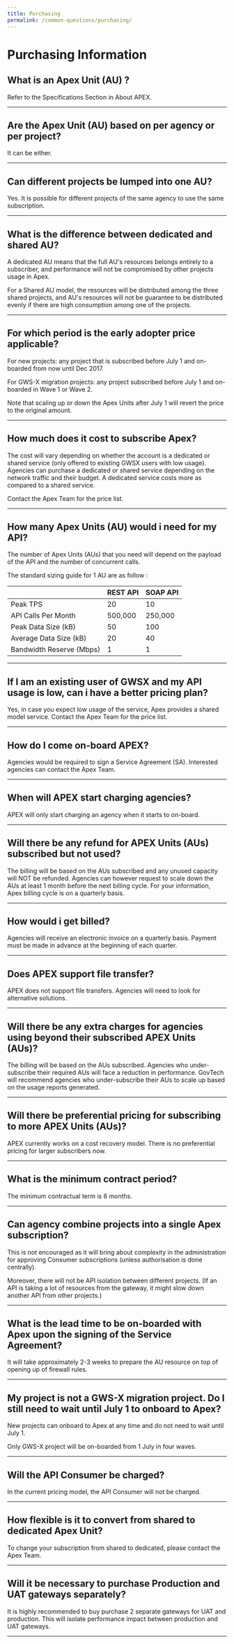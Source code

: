 ```yaml
---
title: Purchasing
permalink: /common-questions/purchasing/
---
```


# Purchasing Information

## What is an Apex Unit (AU) ?

Refer to the Specifications Section in About APEX.

---

## Are the Apex Unit (AU) based on per agency or per project?

It can be either.

---

## Can different projects be lumped into one AU?

Yes. It is possible for different projects of the same agency to use the same subscription.

---

## What is the difference between dedicated and shared AU?

A dedicated AU means that the full AU's resources belongs entirely to a subscriber, and performance will not be compromised by other projects usage in Apex.

For a Shared AU model, the resources will be distributed among the three shared projects, and AU's resources will not be guarantee to be distributed evenly if there are high consumption among one of the projects.

---

## For which period is the early adopter price applicable?

For new projects: any project that is subscribed before July 1 and on-boarded from now until Dec 2017.

For GWS-X migration projects: any project subscribed before July 1 and on-boarded in Wave 1 or Wave 2.

Note that scaling up or down the Apex Units after July 1 will revert the price to the original amount.

---

## How much does it cost to subscribe Apex?

The cost will vary depending on whether the account is a dedicated or shared service (only offered to existing GWSX users with low usage). Agencies can purchase a dedicated or shared service depending on the network traffic and their budget. A dedicated service costs more as compared to a shared service.

Contact the Apex Team for the price list.

---

## How many Apex Units (AU) would i need for my API?

The number of Apex Units (AUs) that you need will depend on the payload of the API and the number of concurrent calls.

The standard sizing guide for 1 AU are as follow :

|                          | REST API | SOAP API |
| ------------------------ | -------- | -------- |
| Peak TPS                 | 20       | 10       |
| API Calls Per Month      | 500,000  | 250,000  |
| Peak Data Size (kB)      | 50       | 100      |
| Average Data Size (kB)   | 20       | 40       |
| Bandwidth Reserve (Mbps) | 1        | 1        |

---

## If I am an existing user of GWSX and my API usage is low, can i have a better pricing plan? 

Yes, in case you expect low usage of the service, Apex provides a shared model service. Contact the Apex Team for the price list.

---

## How do I come on-board APEX?

Agencies would be required to sign a Service Agreement (SA). Interested agencies can contact the Apex Team.

---

## When will APEX start charging agencies?

APEX will only start charging an agency when it starts to on-board.

---

## Will there be any refund for APEX Units (AUs) subscribed but not used?

The billing will be based on the AUs subscribed and any unused capacity will NOT be refunded. Agencies can however request to scale down the AUs at least 1 month before the next billing cycle. For your information, Apex billing cycle is on a quarterly basis.

---

## How would i get billed?

Agencies will receive an electronic invoice on a quarterly basis. Payment must be made in advance at the beginning of each quarter.

---

## Does APEX support file transfer?

APEX does not support file transfers. Agencies will need to look for alternative solutions.

---

## Will there be any extra charges for agencies using beyond their subscribed APEX Units (AUs)?

The billing will be based on the AUs subscribed. Agencies who under-subscribe their required AUs will face a reduction in performance. GovTech will recommend agencies who under-subscribe their AUs to scale up based on the usage reports generated.

---

## Will there be preferential pricing for subscribing to more APEX Units (AUs)?

APEX currently works on a cost recovery model. There is no preferential pricing for larger subscribers now.

---

## What is the minimum contract period?

The minimum contractual term is 6 months.

---

## Can agency combine projects into a single Apex subscription?

This is not encouraged as it will bring about complexity in the administration for approving Consumer subscriptions (unless authorisation is done centrally).

Moreover, there will not be API isolation between different projects. (If an API is taking a lot of resources from the gateway, it might slow down another API from other projects.)

---

## What is the lead time to be on-boarded with Apex upon the signing of the Service Agreement?

It will take approximately 2-3 weeks to prepare the AU resource on top of opening up of firewall rules.

---

## My project is not a GWS-X migration project. Do I still need to wait until July 1 to onboard to Apex?

New projects can onboard to Apex at any time and do not need to wait until July 1.

Only GWS-X project will be on-boarded from 1 July in four waves.

---

## Will the API Consumer be charged?

In the current pricing model, the API Consumer will not be charged.

---

## How flexible is it to convert from shared to dedicated Apex Unit?

To change your subscription from shared to dedicated, please contact the Apex Team.

---

## Will it be necessary to purchase Production and UAT gateways separately?

It is highly recommended to buy purchase 2 separate gateways for UAT and production. This will isolate performance impact between production and UAT gateways.

---
